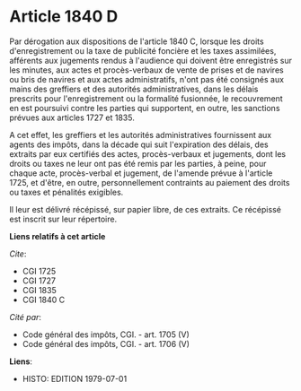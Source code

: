 # Article 1840 D

Par dérogation aux dispositions de l'article 1840 C, lorsque les droits d'enregistrement ou la taxe de publicité foncière et
les taxes assimilées, afférents aux jugements rendus à l'audience qui doivent être enregistrés sur les minutes, aux actes et
procès-verbaux de vente de prises et de navires ou bris de navires et aux actes administratifs, n'ont pas été consignés aux
mains des greffiers et des autorités administratives, dans les délais prescrits pour l'enregistrement ou la formalité
fusionnée, le recouvrement en est poursuivi contre les parties qui supportent, en outre, les sanctions prévues aux articles
1727 et 1835.

A cet effet, les greffiers et les autorités administratives fournissent aux agents des impôts, dans la décade qui suit
l'expiration des délais, des extraits par eux certifiés des actes, procès-verbaux et jugements, dont les droits ou taxes ne
leur ont pas été remis par les parties, à peine, pour chaque acte, procès-verbal et jugement, de l'amende prévue à l'article
1725, et d'être, en outre, personnellement contraints au paiement des droits ou taxes et pénalités exigibles.

Il leur est délivré récépissé, sur papier libre, de ces extraits. Ce récépissé est inscrit sur leur répertoire.

**Liens relatifs à cet article**

_Cite_:

  - CGI 1725
  - CGI 1727
  - CGI 1835
  - CGI 1840 C

_Cité par_:

  - Code général des impôts, CGI. - art. 1705 (V)
  - Code général des impôts, CGI. - art. 1706 (V)

**Liens**:

  - HISTO: EDITION 1979-07-01
